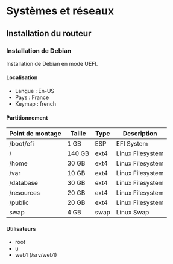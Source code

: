 # Systèmes et réseaux

## Installation du routeur

### Installation de Debian

Installation de Debian en mode UEFI.

#### Localisation

- Langue : En-US
- Pays : France
- Keymap : french

#### Partitionnement

Point de montage | Taille  | Type | Description     
---------------- | ------- | ---- | ----------------
/boot/efi        | 1 GB    | ESP  | EFI System
/                | 140 GB  | ext4 | Linux Filesystem
/home            | 30 GB   | ext4 | Linux Filesystem
/var             | 10 GB   | ext4 | Linux Filesystem
/database        | 30 GB   | ext4 | Linux Filesystem
/resources       | 20 GB   | ext4 | Linux Filesystem
/public          | 20 GB   | ext4 | Linux Filesystem
swap             | 4 GB    | swap | Linux Swap

#### Utilisateurs

- root
- u
- web1 (/srv/web1)
